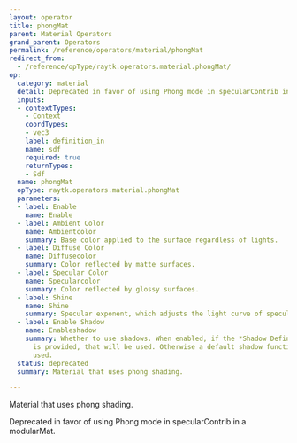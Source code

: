 ```yaml
---
layout: operator
title: phongMat
parent: Material Operators
grand_parent: Operators
permalink: /reference/operators/material/phongMat
redirect_from:
  - /reference/opType/raytk.operators.material.phongMat/
op:
  category: material
  detail: Deprecated in favor of using Phong mode in specularContrib in a modularMat.
  inputs:
  - contextTypes:
    - Context
    coordTypes:
    - vec3
    label: definition_in
    name: sdf
    required: true
    returnTypes:
    - Sdf
  name: phongMat
  opType: raytk.operators.material.phongMat
  parameters:
  - label: Enable
    name: Enable
  - label: Ambient Color
    name: Ambientcolor
    summary: Base color applied to the surface regardless of lights.
  - label: Diffuse Color
    name: Diffusecolor
    summary: Color reflected by matte surfaces.
  - label: Specular Color
    name: Specularcolor
    summary: Color reflected by glossy surfaces.
  - label: Shine
    name: Shine
    summary: Specular exponent, which adjusts the light curve of specular highlights.
  - label: Enable Shadow
    name: Enableshadow
    summary: Whether to use shadows. When enabled, if the *Shadow Definition* input
      is provided, that will be used. Otherwise a default shadow function will be
      used.
  status: deprecated
  summary: Material that uses phong shading.

---
```



Material that uses phong shading.

Deprecated in favor of using Phong mode in specularContrib in a modularMat.
